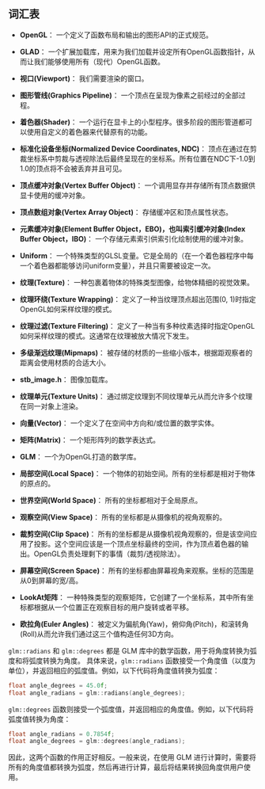 ## 词汇表

- **OpenGL**： 一个定义了函数布局和输出的图形API的正式规范。

- **GLAD**： 一个扩展加载库，用来为我们加载并设定所有OpenGL函数指针，从而让我们能够使用所有（现代）OpenGL函数。

- **视口(Viewport)**： 我们需要渲染的窗口。

- **图形管线(Graphics Pipeline)**： 一个顶点在呈现为像素之前经过的全部过程。

- **着色器(Shader)**： 一个运行在显卡上的小型程序。很多阶段的图形管道都可以使用自定义的着色器来代替原有的功能。

- **标准化设备坐标(Normalized Device Coordinates, NDC)**： 顶点在通过在剪裁坐标系中剪裁与透视除法后最终呈现在的坐标系。所有位置在NDC下-1.0到1.0的顶点将不会被丢弃并且可见。

- **顶点缓冲对象(Vertex Buffer Object)**： 一个调用显存并存储所有顶点数据供显卡使用的缓冲对象。

- **顶点数组对象(Vertex Array Object)**： 存储缓冲区和顶点属性状态。

- **元素缓冲对象(Element Buffer Object，EBO)，也叫索引缓冲对象(Index Buffer Object，IBO)**： 一个存储元素索引供索引化绘制使用的缓冲对象。

- **Uniform**： 一个特殊类型的GLSL变量。它是全局的（在一个着色器程序中每一个着色器都能够访问uniform变量），并且只需要被设定一次。

- **纹理(Texture)**： 一种包裹着物体的特殊类型图像，给物体精细的视觉效果。

- **纹理环绕(Texture Wrapping)**： 定义了一种当纹理顶点超出范围(0, 1)时指定OpenGL如何采样纹理的模式。

- **纹理过滤(Texture Filtering)**： 定义了一种当有多种纹素选择时指定OpenGL如何采样纹理的模式。这通常在纹理被放大情况下发生。

- **多级渐远纹理(Mipmaps)**： 被存储的材质的一些缩小版本，根据距观察者的距离会使用材质的合适大小。

- **stb_image.h**： 图像加载库。

- **纹理单元(Texture Units)**： 通过绑定纹理到不同纹理单元从而允许多个纹理在同一对象上渲染。

- **向量(Vector)**： 一个定义了在空间中方向和/或位置的数学实体。

- **矩阵(Matrix)**： 一个矩形阵列的数学表达式。

- **GLM**： 一个为OpenGL打造的数学库。

- **局部空间(Local Space)**： 一个物体的初始空间。所有的坐标都是相对于物体的原点的。

- **世界空间(World Space)**： 所有的坐标都相对于全局原点。

- **观察空间(View Space)**： 所有的坐标都是从摄像机的视角观察的。

- **裁剪空间(Clip Space)**： 所有的坐标都是从摄像机视角观察的，但是该空间应用了投影。这个空间应该是一个顶点坐标最终的空间，作为顶点着色器的输出。OpenGL负责处理剩下的事情（裁剪/透视除法）。

- **屏幕空间(Screen Space)**： 所有的坐标都由屏幕视角来观察。坐标的范围是从0到屏幕的宽/高。

- **LookAt矩阵**： 一种特殊类型的观察矩阵，它创建了一个坐标系，其中所有坐标都根据从一个位置正在观察目标的用户旋转或者平移。

- **欧拉角(Euler Angles)**： 被定义为偏航角(Yaw)，俯仰角(Pitch)，和滚转角(Roll)从而允许我们通过这三个值构造任何3D方向。

  

`glm::radians` 和 `glm::degrees` 都是 GLM 库中的数学函数，用于将角度转换为弧度和将弧度转换为角度。 具体来说，`glm::radians` 函数接受一个角度值（以度为单位），并返回相应的弧度值。例如，以下代码将角度值转换为弧度： 

```c++
float angle_degrees = 45.0f;
float angle_radians = glm::radians(angle_degrees);
```

 `glm::degrees` 函数则接受一个弧度值，并返回相应的角度值。例如，以下代码将弧度值转换为角度： 

```c++
float angle_radians = 0.7854f;
float angle_degrees = glm::degrees(angle_radians);
```



 因此，这两个函数的作用正好相反。一般来说，在使用 GLM 进行计算时，需要将所有的角度值都转换为弧度，然后再进行计算，最后将结果转换回角度供用户使用。